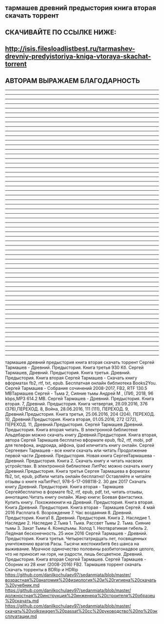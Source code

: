 тармашев древний предыстория книга вторая скачать торрент
--------------------------------------------------
СКАЧИВАЙТЕ ПО ССЫЛКЕ НИЖЕ:
--------------------------------------------------
http://isis.filesloadlistbest.ru/tarmashev-drevniy-predyistoriya-kniga-vtoraya-skachat-torrent
--------------------------------------------------
АВТОРАМ ВЫРАЖАЕМ БЛАГОДАРНОСТЬ
--------------------------------------------------
--------------------------------------------------
--------------------------------------------------
--------------------------------------------------
--------------------------------------------------
--------------------------------------------------
--------------------------------------------------
--------------------------------------------------
--------------------------------------------------
--------------------------------------------------
--------------------------------------------------
--------------------------------------------------
--------------------------------------------------
--------------------------------------------------
--------------------------------------------------
--------------------------------------------------
--------------------------------------------------
--------------------------------------------------
--------------------------------------------------
--------------------------------------------------
--------------------------------------------------
--------------------------------------------------
--------------------------------------------------
--------------------------------------------------
--------------------------------------------------
--------------------------------------------------
--------------------------------------------------
--------------------------------------------------
--------------------------------------------------
--------------------------------------------------
--------------------------------------------------
--------------------------------------------------
--------------------------------------------------
--------------------------------------------------
--------------------------------------------------
--------------------------------------------------
--------------------------------------------------
--------------------------------------------------
--------------------------------------------------
--------------------------------------------------
--------------------------------------------------
--------------------------------------------------
--------------------------------------------------
--------------------------------------------------
--------------------------------------------------
--------------------------------------------------
--------------------------------------------------
--------------------------------------------------
--------------------------------------------------
--------------------------------------------------
--------------------------------------------------
--------------------------------------------------
--------------------------------------------------
--------------------------------------------------
--------------------------------------------------
--------------------------------------------------
--------------------------------------------------
--------------------------------------------------
--------------------------------------------------
--------------------------------------------------
тармашев древний предыстория книга вторая скачать торрент Сергей Тармашев - Древний. Предыстория. Книга третья  930 Кб. Сергей Тармашев, Древний. Предыстория. Книга третья. Древний. Предыстория. Книга вторая Сергей Тармашев - Скачать книгу вформатах fb2, rtf, txt, epub. Бесплатная онлайн библиотека Books2You. Сергей Тармашев - Собрание сочинений 2008-2017, FB2, RTF 130.5 MBТармашев Сергей - Тьма 2, Сияние тьмы Андрей М , (ЛИ), 2018, 96 kbps,MP3 614.2 MB. Сергей Тармашев - Древний. Предыстория. Книга вторая. 7, Древний. Предыстория. Книга четвертая, 28.09.2016, 376 (376),ПЕРЕХОД. 8, Война, 28.06.2016, 111 (111), ПЕРЕХОД. 9, Древний.Предыстория. Книга третья, 25.06.2016, 204 (204), ПЕРЕХОД. 10, Древний.Предыстория. Книга вторая, 01.05.2016, 272 (272), ПЕРЕХОД. 11, Древний.Предыстория. Сергей Тармашев Древний. Предыстория. Книга вторая  читать. В электронной библиотеке Альдебаран можно скачать книгу Древний.Предыстория. Книга вторая, автора Сергей Тармашев бесплатно вформате epub, fb2, rtf, mobi, pdf для телефона, андроида, айфона, ipad иличитать книгу онлайн. Сергей Сергеевич Тармашев - все книги скачать или читать
Продолжение первой части Древний. Предыстория. Новая книга СергеяТармашева - Древний. Предыстория. Книга 2. Скачать книгу и читать насвоих устройствах. В электронной библиотеке ЛитРес можно скачать книгу Древний.Предыстория. Книга третья Сергея Тармашева в форматах fb2, txt, epub, pdfили читать онлайн бесплатно! Оставляйте и читайте отзывы о книге наЛитРес!, 978-5-17-098118-2. 30 дек 2017  Скачать книгу Древний. Предыстория. Книга вторая - Тармашев Сергейбесплатно в формате fb2, rtf, epub, pdf, txt, читать отзывы, аннотацию.Читать книгу онлайн. Жанр книги: Боевая фантастика. Купить книгу. Похожиекниги на Древний. Предыстория. Книга вторая. Книга Древний. Предыстория. Книга вторая - Тармашев Сергей. 4 май 2016  Расплата 6. Возрождение 7. Час воздаяния 8. Древний. Предыстория. Книга1 8. Древний. Предыстория. Книга 2. Наследие 1. Наследие 2. Наследие 2.Тьма 1. Тьма. Рассвет Тьмы 2. Тьма. Сияние тьмы 3. Закат Тьмы 4. Конецтьмы. Холод 1. Неотвратимая гибель 2. Ледяная бесконечность. 25 июн 2016  Сергей Тармашев - Древний. Предыстория. Книга третья. Четырестатридцать лет, посвященных уничтожению врагов Расы. Тысячи жестокихбитв без шанса на выживание. Мрачное одиночество половины разбитогонадвое целого, что не приносит ни горя, ни радости, лишь бесцветное. Древний. Предыстория. Книга вторая Сергей Тармашев. Сергей Тармашев - Сборник из 28 книг (2008-2016) FB2. Тармашев торрент скачать  Скачать торренты в BDRip и HDRip
https://github.com/danilkochulaev97/sedanmiata/blob/master/возрастная%20анатомия%20физиология%20и%20гигиена%20скачать%20учебник.md
https://github.com/danilkochulaev97/sedanmiata/blob/master/должностная%20инструкция%20инженера%20строителя%20образец%20скачать.md
https://github.com/danilkochulaev97/sedanmiata/blob/master/скачать%20volkswagen%20passat%20cc%20руководство%20по%20эксплуатации.md